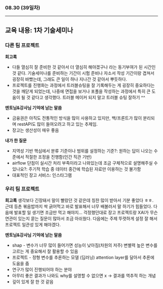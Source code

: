 ###  08.30 (39일차)
---
교육 내용: 1차 기술세미나 
---
### 다른 팀 프로젝트

**회고록**
<br>

- 다들 열심히 잘 준비한 것 같아서 더 열심히 해야겠구나 라는 동기부여가 된 시간인 것 같다. 기술세미나를 준비하는 기간이 시험 준비나 자소서 작성 기간이랑 겹쳐서 굉장히 바빴는데, 그래도 큰 일이 하나 지나간 것 같아서 뿌듯하다. <br>
- 프로젝트를 진행화는 과정에서 트러블슈팅을 잘 기록해두는 게 굉장히 중요하다는 것을 깨닫게 되었는데, 나중에 면접을 보거나 포폴을 작성하는 과정에서 특히 큰 도움이 될 것 같다고 생각했다. 트러블 메이커 되지 말고 트러블 슈팅 잘하기 ^^ <br>

**멘토님&강사님 기억에 남는 말씀**
<br>

- 금융권은 아직도 전통적인 방식을 많이 사용하고 있지만, 백/프론트가 많이 분리되며 restAPI도 많이 들여오려고 하고 있는 추제임.
- 장고는 생산성이 매우 좋음 

**내가 한 질문**
<br>

- 지역성 기반 핵심에서 분류 기준이나 범위를 설정하는 기준?: 원하는 답이 나오는 수준에서 적절한 조정을 진행함(인간 직관 기반)
- airflow 단점이 실시간 처리 부족이라고 나와있는데 조금 구체적으로 설명해주실 수 있나요?: 주기적 학습 중 데이터 중간에 학습된 자료만 이용하는 것 불가함
- 대표적인 장고 서비스: 인스타그램

### 우리 팀 프로젝트 

**회고록**
생각보다 긴장돼서 말이 빨랐던 것 같은데 칭찬 많이 받아서 기분 좋았다 ㅎㅎ. 근데 등촌 볶음밥까지 싹 긁어먹고 바로 발표해서 너무 배불러서 말 하기가 힘들었다. 다음에 발표할 일 생기면 조금만 먹고 해야지... 걱정했던대로 장고 프로젝트랑 XAI가 무슨 연관이 있는지 묻는 질문이 많아서 조금 아쉬웠다. 다음에는 주제 뚜렷하게 설정 잘 해서 프로젝트 일관성 있게 해야겠다. 
<br>

**멘토님&강사님 기억에 남는 말씀**
- shap - 변수가 너무 많이 들어가면 성능이 낮아짐(차원의 저주) 변별력 높은 변수를 고르는 게 중요해서 잘 활용할 수 있음 
- 프로젝트 - 정형 변수를 추론하는 모델 (딥러닝) attention layer를 달아서 추론에 도움을 줌 
- 연구가 많이 진행되어야 하는 분야 
- 아무리 좋은 결과가 나와도 why를 설명할 수 없으면 x -> 결과를 역추적 하는 개념 
- 깊이 있게 잘 한 것 같음 
